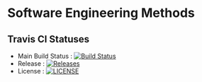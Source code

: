 # Software Engineering Methods

## Travis CI Statuses

- Main Build Status : [![Build Status](https://travis-ci.com/HawkEcosse/sem.svg?branch=main)](https://travis-ci.com/HawkEcosse/sem) 
- Release : [![Releases](https://img.shields.io/github/release/HawkEcosse/sem/all.svg?style=flat-square)](https://github.com/HawkEcosse/sem/releases)
- License : [![LICENSE](https://img.shields.io/github/license/HawkEcosse/sem.svg?style=flat-square)](https://github.com/HawkEcosse/sem/blob/master/LICENSE)